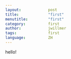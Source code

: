 ```yaml
---
layout:            post
title:             "first"
menutitle:         "first"
category:          first
author:            jwillmer
tags:              first
language:          ZH
---
```


hello!
